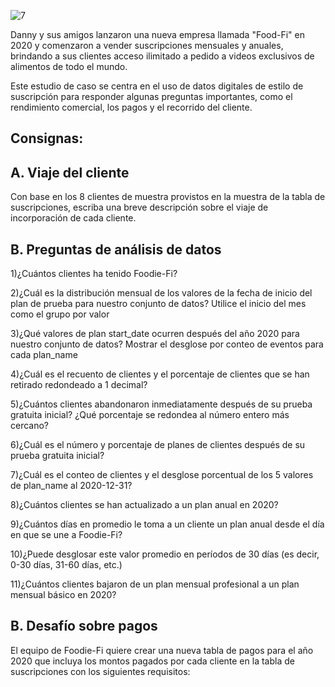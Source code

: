 
![7](https://user-images.githubusercontent.com/86261762/209027837-d90ccca6-b01e-47b7-8909-ec173c22e4b8.png)


Danny y sus amigos lanzaron una nueva empresa llamada "Food-Fi" en 2020 y comenzaron a vender suscripciones mensuales y anuales, brindando a sus clientes acceso ilimitado a pedido a videos exclusivos de alimentos de todo el mundo.

Este estudio de caso se centra en el uso de datos digitales de estilo de suscripción para responder algunas preguntas importantes, como el rendimiento comercial, los pagos y el recorrido del cliente.

## Consignas:

## A. Viaje del cliente

Con base en los 8 clientes de muestra provistos en la muestra de la tabla de suscripciones, escriba una breve descripción sobre el viaje de incorporación de cada cliente.

## B. Preguntas de análisis de datos

1)¿Cuántos clientes ha tenido Foodie-Fi?

2)¿Cuál es la distribución mensual de los valores de la fecha de inicio del plan de prueba para nuestro conjunto de datos? Utilice el inicio del mes como el grupo por valor

3)¿Qué valores de plan start_date ocurren después del año 2020 para nuestro conjunto de datos? Mostrar el desglose por conteo de eventos para cada plan_name

4)¿Cuál es el recuento de clientes y el porcentaje de clientes que se han retirado redondeado a 1 decimal?

5)¿Cuántos clientes abandonaron inmediatamente después de su prueba gratuita inicial? ¿Qué porcentaje se redondea al número entero más cercano?

6)¿Cuál es el número y porcentaje de planes de clientes después de su prueba gratuita inicial?

7)¿Cuál es el conteo de clientes y el desglose porcentual de los 5 valores de plan_name al 2020-12-31?

8)¿Cuántos clientes se han actualizado a un plan anual en 2020?

9)¿Cuántos días en promedio le toma a un cliente un plan anual desde el día en que se une a Foodie-Fi?

10)¿Puede desglosar este valor promedio en períodos de 30 días (es decir, 0-30 días, 31-60 días, etc.)

11)¿Cuántos clientes bajaron de un plan mensual profesional a un plan mensual básico en 2020?

## B. Desafío sobre pagos 

El equipo de Foodie-Fi quiere crear una nueva tabla de pagos para el año 2020 que incluya los montos pagados por cada cliente en la tabla de suscripciones con los siguientes requisitos:





